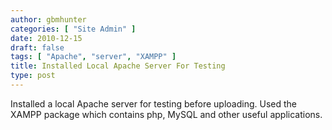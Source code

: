 ```yaml
---
author: gbmhunter
categories: [ "Site Admin" ]
date: 2010-12-15
draft: false
tags: [ "Apache", "server", "XAMPP" ]
title: Installed Local Apache Server For Testing
type: post
---
```


Installed a local Apache server for testing before uploading. Used the XAMPP package which contains php, MySQL and other useful applications.
